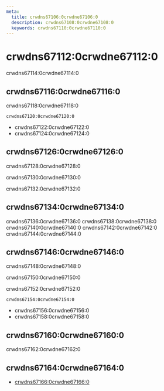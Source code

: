 ```yaml
---
meta:
  title: crwdns67106:0crwdne67106:0
  description: crwdns67108:0crwdne67108:0
  keywords: crwdns67110:0crwdne67110:0
---
```


# crwdns67112:0crwdne67112:0
crwdns67114:0crwdne67114:0

<entry-ad />

## crwdns67116:0crwdne67116:0
crwdns67118:0crwdne67118:0

`crwdns67120:0crwdne67120:0`
- crwdns67122:0crwdne67122:0
- crwdns67124:0crwdne67124:0


## crwdns67126:0crwdne67126:0
crwdns67128:0crwdne67128:0

  crwdns67130:0crwdne67130:0

  crwdns67132:0crwdne67132:0

## crwdns67134:0crwdne67134:0
crwdns67136:0crwdne67136:0
<alert type="success">crwdns67138:0crwdne67138:0</alert>
<alert type="info">crwdns67140:0crwdne67140:0</alert>
<alert type="warning">crwdns67142:0crwdne67142:0</alert>
<alert type="error">crwdns67144:0crwdne67144:0</alert>

## crwdns67146:0crwdne67146:0
crwdns67148:0crwdne67148:0

  crwdns67150:0crwdne67150:0

  crwdns67152:0crwdne67152:0

  `crwdns67154:0crwdne67154:0`
  - crwdns67156:0crwdne67156:0
  - crwdns67158:0crwdne67158:0

## crwdns67160:0crwdne67160:0
crwdns67162:0crwdne67162:0

## crwdns67164:0crwdne67164:0
  - [crwdns67166:0crwdne67166:0]()

<doc-footer />
